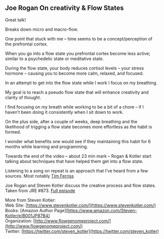 ## Joe Rogan On creativity & Flow States

Great talk!

Breaks down micro and macro-flow.

One point that stuck with me &#8211; time seems to be a concept/perception of the prefrontal cortex.

When you go into a flow state you prefrontal cortex become less active; similar to a psychedelic state or meditative state.

During the flow state, your body reduces cortisol levels &#8211; your stress hormone &#8211; causing you to become more calm, relaxed, and focused.

In an attempt to get into the flow state while I work I focus on my breathing.

My goal is to reach a pseudo flow state that will enhance creativity and clarity of thought.

I find focusing on my breath while working to be a bit of a chore &#8211; if I haven&#8217;t been doing it consistently when I sit down to work.

On the plus side, after a couple of weeks, deep breathing and the likelihood of trigging a flow state becomes more effortless as the habit is formed.

I wonder what benefits one would see if they maintaining this habit for 6 months while learning and programming.

Towards the end of the video &#8211; about 23 min mark &#8211; Rogan &amp; Kotler start talking about techniques that have helped them get into a flow state.

Listening to a song on repeat is an approach that I&#8217;ve heard from a few sources. Most notably [Tim Ferriss](https://tim.blog/)

Joe Rogan and Steven Kotler discuss the creative process and flow states. Taken from JRE #873. [Full episode](https://www.youtube.com/watch?v=KNobzrnSRMc)

More from Steven Kotler: <br>
Web Site: [https://www.stevenkotler.com/](https://www.stevenkotler.com/) <br>
Books: [Amazon Author Page][https://www.amazon.com/Steven-Kotler/e/B001JP87B4] <br>
Organization: [http://www.flowgenomeproject.com/](http://www.flowgenomeproject.com/) <br>
Twitter: [https://twitter.com/steven_kotler](https://twitter.com/steven_kotler)